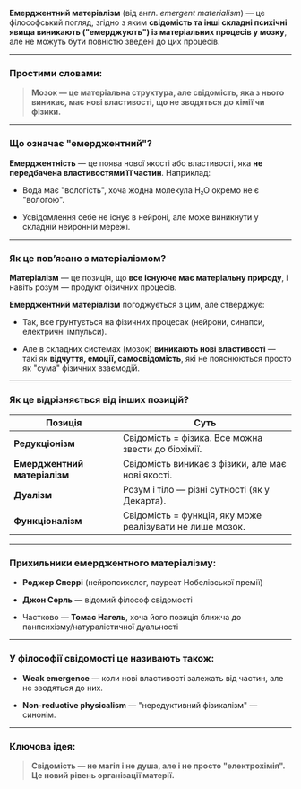 **Емерджентний матеріалізм** (від англ. _emergent materialism_) — це філософський погляд, згідно з яким **свідомість та інші складні психічні явища виникають ("емерджують") із матеріальних процесів у мозку**, але не можуть бути повністю зведені до цих процесів.

---

### Простими словами:

> **Мозок — це матеріальна структура, але свідомість, яка з нього виникає, має нові властивості, що не зводяться до хімії чи фізики.**

---

### Що означає "емерджентний"?

**Емерджентність** — це поява нової якості або властивості, яка **не передбачена властивостями її частин**. Наприклад:

- Вода має "вологість", хоча жодна молекула H₂O окремо не є "вологою".
    
- Усвідомлення себе не існує в нейроні, але може виникнути у складній нейронній мережі.
    

---

### Як це пов’язано з матеріалізмом?

**Матеріалізм** — це позиція, що **все існуюче має матеріальну природу**, і навіть розум — продукт фізичних процесів.

**Емерджентний матеріалізм** погоджується з цим, але стверджує:

- Так, все ґрунтується на фізичних процесах (нейрони, синапси, електричні імпульси).
    
- Але в складних системах (мозок) **виникають нові властивості** — такі як **відчуття, емоції, самосвідомість**, які не пояснюються просто як "сума" фізичних взаємодій.
    

---

### Як це відрізняється від інших позицій?

|Позиція|Суть|
|---|---|
|**Редукціонізм**|Свідомість = фізика. Все можна звести до біохімії.|
|**Емерджентний матеріалізм**|Свідомість виникає з фізики, але має нові якості.|
|**Дуалізм**|Розум і тіло — різні сутності (як у Декарта).|
|**Функціоналізм**|Свідомість = функція, яку може реалізувати не лише мозок.|

---

### Прихильники емерджентного матеріалізму:

- **Роджер Сперрі** (нейропсихолог, лауреат Нобелівської премії)
    
- **Джон Серль** — відомий філософ свідомості
    
- Частково — **Томас Нагель**, хоча його позиція ближча до панпсихізму/натуралістичної дуальності
    

---

### У філософії свідомості це називають також:

- **Weak emergence** — коли нові властивості залежать від частин, але не зводяться до них.
    
- **Non-reductive physicalism** — "нередуктивний фізикалізм" — синонім.
    

---

### Ключова ідея:

> **Свідомість — не магія і не душа, але і не просто "електрохімія". Це новий рівень організації матерії.**